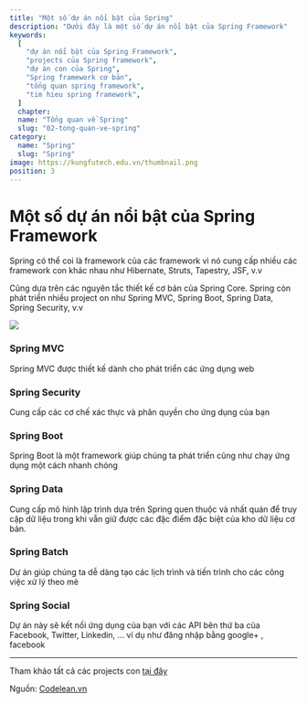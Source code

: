 ```yaml
---
title: "Một số dự án nổi bật của Spring"
description: "Dưới đây là một số dự án nổi bật của Spring Framework"
keywords:
  [
    "dự án nổi bật của Spring Framework",
    "projects của Spring framework",
    "dự án con của Spring",
    "Spring framework cơ bản",
    "tổng quan spring framework",
    "tim hieu spring framework",
  ]
  chapter:
  name: "Tổng quan về Spring"
  slug: "02-tong-quan-ve-spring"
category:
  name: "Spring"
  slug: "Spring"
image: https://kungfutech.edu.vn/thumbnail.png
position: 3
---
```

# **Một số dự án nổi bật của Spring Framework**

Spring có thể coi là framework của các framework vì nó cung cấp nhiều các framework con khác nhau như Hibernate, Struts, Tapestry, JSF, v.v

Cũng dựa trên các nguyên tắc thiết kế cơ bản của Spring Core. Spring còn phát triển nhiều project on như Spring MVC, Spring Boot, Spring Data, Spring Security, v.v

![](https://th.bing.com/th/id/OIP.p81ENbNbw_JxKEKS5Zs1ogHaHP?pid=ImgDet&rs=1)

### **Spring MVC**
Spring MVC được thiết kế dành cho phát triển các ứng dụng web
### **Spring Security**
Cung cấp các cơ chế xác thực và phân quyền cho ứng dụng của bạn
### **Spring Boot**
Spring Boot là một framework giúp chúng ta phát triển cũng như chạy ứng dụng một cách nhanh chóng
### **Spring Data**
Cung cấp mô hình lập trình dựa trên Spring quen thuộc và nhất quán để truy cập dữ liệu trong khi vẫn giữ được các đặc điểm đặc biệt của kho dữ liệu cơ bản.
### **Spring Batch**
Dự án giúp chúng ta dễ dàng tạo các lịch trình và tiến trình cho các công việc xử lý theo mẻ
### **Spring Social**
Dự án này sẽ kết nối ứng dụng của bạn với các API bên thứ ba của Facebook, Twitter, Linkedin, ... ví dụ như đăng nhập bằng google+ , facebook

---

Tham khảo tất cả các projects con <orange> [tại đây](https://spring.io/projects) </orange>

Nguồn: [Codelean.vn](https://www.codelean.vn/2019/12/spring-mvc-mot-so-du-noi-bat-cua-spring.html)
